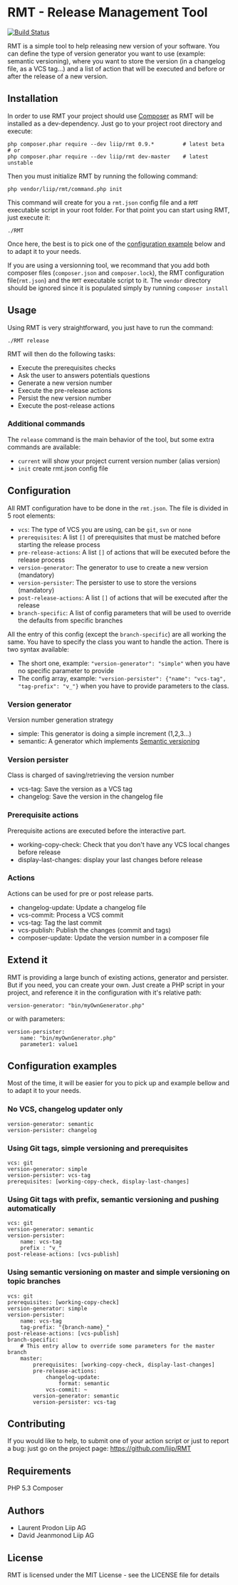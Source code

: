 RMT - Release Management Tool
=============================

[![Build Status](https://secure.travis-ci.org/liip/RMT.png?branch=master)](https://travis-ci.org/liip/RMT)

RMT is a simple tool to help releasing new version of your software. You can define the type 
of version generator you want to use (example: semantic versioning), where you want to store 
the version (in a changelog file, as a VCS tag…) and a list of action that will be 
executed and before or after the release of a new version.


Installation
------------

In order to use RMT your project should use [Composer](http://getcomposer.org/) as RMT will be 
installed as a dev-dependency. Just go to your project root directory and execute:

    php composer.phar require --dev liip/rmt 0.9.*         # latest beta
    # or
    php composer.phar require --dev liip/rmt dev-master    # latest unstable

Then you must initialize RMT by running the following command:

    php vendor/liip/rmt/command.php init

This command will create for you a `rmt.json` config file and a `RMT` executable script in your 
root folder. For that point you can start using RMT, just execute it:

    ./RMT

Once here, the best is to pick one of the [configuration example](#configuration-examples) below 
and to adapt it to your needs.

If you are using a versionning tool, we recommand that you add both composer files (`composer.json`
and `composer.lock`), the RMT configuration file(`rmt.json`) and the `RMT` executable script
to it. The `vendor` directory should be ignored since it is populated simply by running
`composer install`

Usage
-----
Using RMT is very straightforward, you just have to run the command:

    ./RMT release

RMT will then do the following tasks:

* Execute the prerequisites checks
* Ask the user to answers potentials questions
* Generate a new version number
* Execute the pre-release actions
* Persist the new version number
* Execute the post-release actions

### Additional commands

The `release` command is the main behavior of the tool, but some extra commands are available:

* `current` will show your project current version number (alias version)
* `init` create rmt.json config file

Configuration
-------------

All RMT configuration have to be done in the `rmt.json`. The file is divided in 5 root elements:

* `vcs`: The type of VCS you are using, can be `git`, `svn` or `none`
* `prerequisites`: A list `[]` of prerequisites that must be matched before starting the release process
* `pre-release-actions`: A list `[]` of actions that will be executed before the release process
* `version-generator`: The generator to use to create a new version (mandatory)
* `version-persister`: The persister to use to store the versions (mandatory)
* `post-release-actions`: A list `[]` of actions that will be executed after the release
* `branch-specific`: A list of config parameters that will be used to override the defaults from specific branches

All the entry of this config (except the `branch-specific`) are all working the same. You have to specify the class you want to handle the action. There is two syntax available:

* The short one, example: `"version-generator": "simple"` when you have no specific parameter to provide
* The config array, example:  `"version-persister": {"name": "vcs-tag", "tag-prefix": "v_"}` when you have to provide parameters to the class.

### Version generator

Version number generation strategy

* simple: This generator is doing a simple increment (1,2,3...)
* semantic: A generator which implements [Semantic versioning](http://semver.org)

### Version persister

Class is charged of saving/retrieving the version number

* vcs-tag: Save the version as a VCS tag
* changelog: Save the version in the changelog file 

### Prerequisite actions

Prerequisite actions are executed before the interactive part.

* working-copy-check: Check that you don't have any VCS local changes before release
* display-last-changes: display your last changes before release

### Actions

Actions can be used for pre or post release parts.

* changelog-update: Update a changelog file
* vcs-commit: Process a VCS commit
* vcs-tag: Tag the last commit
* vcs-publish: Publish the changes (commit and tags)
* composer-update: Update the version number in a composer file

Extend it
---------

RMT is providing a large bunch of existing actions, generator and persister. But if you need, you can create your own. Just create a PHP script in your project, and reference it in the configuration with it's relative path:

    version-generator: "bin/myOwnGenerator.php"
    
or with parameters:

    version-persister:
        name: "bin/myOwnGenerator.php"
        parameter1: value1


Configuration examples
----------------------
Most of the time, it will be easier for you to pick up and example bellow and to adapt it to your needs.

### No VCS, changelog updater only

    version-generator: semantic
    version-persister: changelog

### Using Git tags, simple versioning and prerequisites

    vcs: git
    version-generator: simple
    version-persister: vcs-tag
    prerequisites: [working-copy-check, display-last-changes]

### Using Git tags with prefix, semantic versioning and pushing automatically

    vcs: git
    version-generator: semantic
    version-persister:
        name: vcs-tag
        prefix : "v_"
    post-release-actions: [vcs-publish]

### Using semantic versioning on master and simple versioning on topic branches

    vcs: git
    prerequisites: [working-copy-check]
    version-generator: simple
    version-persister:
        name: vcs-tag
        tag-prefix: "{branch-name}_"
    post-release-actions: [vcs-publish]
    branch-specific:
        # This entry allow to override some parameters for the master branch
        master:
            prerequisites: [working-copy-check, display-last-changes]
            pre-release-actions:
                changelog-update:
                    format: semantic
                vcs-commit: ~
            version-generator: semantic
            version-persister: vcs-tag

Contributing
------------
If you would like to help, to submit one of your action script or just to report a bug: just go on the project page: https://github.com/liip/RMT

Requirements
------------

PHP 5.3
Composer

Authors
-------

* Laurent Prodon Liip AG
* David Jeanmonod Liip AG

License
-------

RMT is licensed under the MIT License - see the LICENSE file for details
